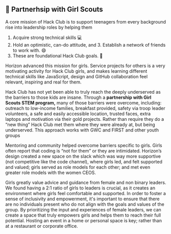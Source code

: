 ## 🤝 Partnerhsip with Girl Scouts

A core mission of Hack Club is to support teenagers from every background rise into leadership roles by helping them 
1. Acquire strong technical skills 💻
2. Hold an optimistic, can-do attitude, and 3. Establish a network of friends to work with. 😄
3. These are foundational Hack Club goals. 🥅

Horizon advanced this mission for girls. Service projects for others is a very motivating activity for Hack Club girls, and makes learning different technical skills like JavaScript, design and GitHub collaboration feel relevant, inspiring and real for them. 

Hack Club has not yet been able to truly reach the deeply underserved as the barriers to those kids are insane. Through a **partnership with Girl Scouts STEM program,** many of those barriers were overcome, including: outreach to low-income families, breakfast provided, safety via troop leader volunteers, a safe and easily accessible location, trusted faces, extra laptops and motivation via their gold projects. Rather than require they do a “new thing” Hack Club met them where they were already at, but being underserved. This approach works with GWC and FIRST and other youth groups

Mentoring and community helped overcome barriers specific to girls. Girls often report that coding is “not for them” or they are intimidated. Horizon’s design created a new space on the slack which was way more supportive (not competitive like the code channel), where girls led, and felt supported and valued; girls served as role models for each other; and met even greater role models with the women CEOS.

Girls greatly value advice and guidance from female and non binary leaders. We found having a 2:1 ratio of girls to leaders is crucial, as it creates an environment where girls feel comfortable and supported. In order to foster a sense of inclusivity and empowerment, it's important to ensure that there are no individuals present who do not align with the goals and values of the group. By prioritizing the input and experiences of female leaders, we can create a space that truly empowers girls and helps them to reach their full potential. Hosting an event in a home or personal space is key; rather than at a restaurant or corporate office.

